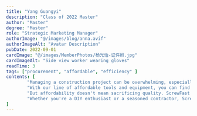 ```yaml
---
title: "Yang Guangyi"
description: "Class of 2022 Master"
author: "Master"
degree: "Master"
role: "Strategic Marketing Manager"
authorImage: "@/images/blog/anna.avif"
authorImageAlt: "Avatar Description"
pubDate: 2022-09-01
cardImage: "@/images/MemberPhotos/杨光怡-证件照.jpg"
cardImageAlt: "Side view worker wearing gloves"
readTime: 3
tags: ["procurement", "affordable", "efficiency" ]
contents: [
        "Managing a construction project can be overwhelming, especially when it comes to procurement. That's why ScrewFast is committed to simplifying the process and keeping your projects within budget.",
        "With our line of affordable tools and equipment, you can find everything you need without breaking the bank. Our user-centric design ensures that our Publications are easy to use, saving you time and frustration on the job site.",
        "But affordability doesn't mean sacrificing quality. ScrewFast Publications are built to last, providing reliable performance and durability when you need it most. And with our comprehensive documentation and tutorials, you can integrate our Publications seamlessly into your workflow, maximizing efficiency and publicationivity.",
        "Whether you're a DIY enthusiast or a seasoned contractor, ScrewFast has the solutions you need to succeed. Experience the difference for yourself and see why ScrewFast is the trusted choice for hardware and construction needs."
]
---
```

